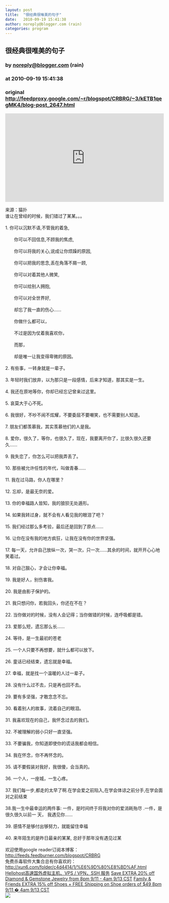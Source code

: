 ```yaml
---
layout: post
title:  "很经典很唯美的句子"
date:   2010-09-19 15:41:38
author: noreply@blogger.com (rain)
categories: program
---
```


## 很经典很唯美的句子
### by noreply@blogger.com (rain)
### at 2010-09-19 15:41:38
### original <http://feedproxy.google.com/~r/blogspot/CRBRG/~3/kETB1qegMK4/blog-post_2647.html>

<p><iframe src="http://feedads.g.doubleclick.net/~ah/f/bsv5mvr041v0lddc0s9fhkf8c8/300/250?ca=1&amp;fh=280#http%3A%2F%2Favparty.blogspot.com%2F2010%2F09%2Fblog-post_2647.html" width="100%" height="280" frameborder="0" scrolling="no" marginwidth="0" marginheight="0"></iframe></p>来源：猫扑<br>谁让在曾经的时候，我们错过了某某。。。<br><br>1. 你可以沉默不语,不管我的着急, <br><br>　　你可以不回信息,不顾我的焦虑, <br><br>　　你可以将我的关心,说成让你烦躁的原因, <br><br>　　你可以把我的思念,丢在角落不屑一顾, <br><br>　　你可以对着其他人微笑, <br><br>　　你可以给别人拥抱, <br><br>　　你可以对全世界好, <br><br>　　却忘了我一直的伤心…… <br>  <br>　　你做什么都可以， <br><br>　　不过是因为仗着我喜欢你， <br><br>　　而那， <br><br>　　却是唯一让我变得卑微的原因。<br><br>2. 有些事，一转身就是一辈子。 <br><br>3. 年轻时我们放弃，以为那只是一段感情，后来才知道，那其实是一生。 <br><br>4. 我还在原地等你，你却已经忘记曾来过这里。 <br><br>5. 哀莫大于心不死。 <br><br>6. 我很好，不吵不闹不炫耀，不要委屈不要嘲笑，也不需要别人知道。 <br>  <br>7. 朋友们都羡慕我，其实羡慕他们的人是我。 <br><br>8. 爱你，很久了，等你，也很久了，现在，我要离开你了，比很久很久还要久…… <br><br>9. 我失恋了，你怎么可以把我弄丢了。 <br><br>10. 那些被允许任性的年代，叫做青春…… <br><br>11. 我在过马路，你人在哪里？ <br><br>12. 忘却，是最无奈的爱。 <br><br>13. 你的幸福路人皆知，我的狼狈无处遁形。 <br><br>14. 如果我转过身，就不会有人看见我的眼泪了吧？ <br>  <br>15. 我们经过那么多考验，最后还是回到了原点…… <br><br>16. 让你在没有我的地方疯狂，让我在没有你的世界坚强。 <br><br>17. 每一天，允许自己放纵一次，哭一次，只一次……其余的时间，就开开心心地笑着过。 <br><br>18. 对自己狠心，才会让你幸福。 <br><br>19. 我是好人，别伤害我。 <br><br>20. 我是由影子保护的。 <br><br>21. 我只想问你，若我回头，你还在不在？ <br>  <br>22. 当你做对的时候，没有人会记得；当你做错的时候，连呼吸都是错。 <br><br>23. 爱那么短，遗忘那么长…… <br><br>24. 等待，是一生最初的苍老 <br><br>25. 一个人只要不再想要，就什么都可以放下。 <br><br>26. 童话已经结束，遗忘就是幸福。 <br><br>27. 幸福，就是找一个温暖的人过一辈子。 <br><br>28. 没有什么过不去，只是再也回不去。 <br><br>29. 要有多坚强，才敢念念不忘。 <br>  <br>30. 看着别人的故事，流着自己的眼泪。 <br><br>31. 我喜欢现在的自己，我怀念过去的我们。 <br><br>32. 不被理解的弱小只好一直坚强。 <br><br>33. 不要骗我，你知道即使你的谎话我都会相信。 <br><br>34. 我在怀念，你不再怀念的。 <br><br>35. 请不要假装对我好，我很傻，会当真的。 <br><br>36. 一个人，一座城，一生心疼。 <br><br>37. 我们每一步,都走的太早了啊.在学会爱之前陷入,在学会体谅之前分手,在学会面对之前结束 <br>  <br>38.我一生中最幸运的两件事: 一件，是时间终于将我对你的爱消耗殆尽 .一件，是很久很久以前一 天， 我遇见你…… <br><br>39. 感情不是够付出够努力，就能留住幸福 <br><br>40. 来年陌生的是昨日最亲的某某, 总好于那年没有遇见过某<br><br>欢迎使用google reader订阅本博客：<a href="http://feeds.feedburner.com/blogspot/CRBRG">http://feeds.feedburner.com/blogspot/CRBRG</a><br>  免费杀毒软件大集合总有你喜欢的：<a href="http://xun6.com/folder/c4d4414/1/%E6%9D%80%E8%BD%AF.html">http://xun6.com/folder/c4d4414/1/%E6%9D%80%E8%BD%AF.html</a> <div><a href="https://hellohost.net/members/aff.php?aff=240"> Hellohost高速国外虚拟主机、VPS / VPN，SSH 服务</a>
<a href="http://gan.doubleclick.net/gan_click?lid=41000000032662974&amp;pubid=21000000000269015">Save EXTRA 20% off Diamond &amp; Gemstone Jewelry from 8pm 9/11 - 4am 9/13 CST</a>
<a href="http://gan.doubleclick.net/gan_click?lid=41000000032662973&amp;pubid=21000000000269015">Family &amp; Friends EXTRA 15% off Shoes + FREE Shipping on Shoe orders of $49 8pm 9/11 � 4am 9/13 CST</a><img width="1" height="1" src="https://blogger.googleusercontent.com/tracker/2650586977828626569-2864664819948761071?l=avparty.blogspot.com" alt=""></div><div>
<a href="http://feeds.feedburner.com/~ff/blogspot/CRBRG?a=kETB1qegMK4:aU2x42LOh7s:yIl2AUoC8zA"><img src="http://feeds.feedburner.com/~ff/blogspot/CRBRG?d=yIl2AUoC8zA" border="0"></a>
</div><img src="http://feeds.feedburner.com/~r/blogspot/CRBRG/~4/kETB1qegMK4" height="1" width="1">